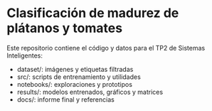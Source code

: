 # Clasificación de madurez de plátanos y tomates

Este repositorio contiene el código y datos para el TP2 de Sistemas Inteligentes:
- dataset/: imágenes y etiquetas filtradas
- src/: scripts de entrenamiento y utilidades
- notebooks/: exploraciones y prototipos
- results/: modelos entrenados, gráficos y matrices
- docs/: informe final y referencias

